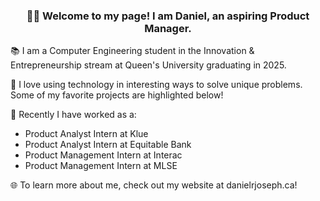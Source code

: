 ### <p align="center"> 👋🏽 Welcome to my page! I am Daniel, an aspiring Product Manager. </p>

📚 I am a Computer Engineering student in the Innovation & Entrepreneurship stream at Queen's University graduating in 2025.

🌳 I love using technology in interesting ways to solve unique problems. Some of my favorite projects are highlighted below!

📖 Recently I have worked as a:
- Product Analyst Intern at Klue
- Product Analyst Intern at Equitable Bank
- Product Management Intern at Interac
- Product Management Intern at MLSE

🌐 To learn more about me, check out my website at danielrjoseph.ca!
